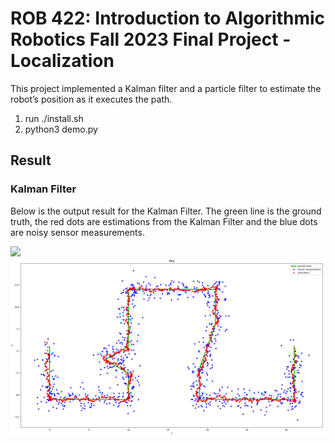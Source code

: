 # ROB 422: Introduction to Algorithmic Robotics Fall 2023 Final Project - Localization

This project implemented a Kalman filter and a particle filter to estimate the robot’s position as it executes the path.

1. run ./install.sh
2. python3 demo.py

## Result

### Kalman Filter

Below is the output result for the Kalman Filter. The green line is the ground truth, the red dots are estimations from the Kalman Filter and the blue dots are noisy sensor measurements.

![](https://github.com/relifeto18/ROB422_FinalProj_Localization/blob/master/figs/Kalman%20Filter.gif)
![](https://github.com/relifeto18/ROB422_FinalProj_Localization/blob/master/figs/Kalman%20Filter%20Map.png)
